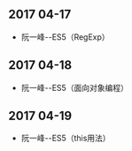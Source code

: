 ## 2017 04-17
* 阮一峰--ES5（RegExp）

## 2017 04-18
* 阮一峰--ES5（面向对象编程）

## 2017 04-19
* 阮一峰--ES5（this用法）

